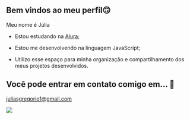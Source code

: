 ## Bem vindos ao meu perfil🙃

Meu nome é Júlia 

- Estou estudando na [Alura](https://www.alura.com.br);

- Estou me desenvolvendo na linguagem JavaScript;

- Utilizo esse espaço para minha organização e compartilhamento dos meus projetos desenvolvidos.

## Você pode entrar em contato comigo em... 📧

juliasgregorio1@gmail.com

![](https://media1.tenor.com/m/9GXry8LQ_lkAAAAC/gravity-falls-hello.gif)

<!--
DICAS:
## SITE PARA PEGAR GIFS: tenor.com
A palavra **limão** deve ser destacada (negrito **n**)
> Escrito por Júlia (citação, observação e texto de referência > ...)
-->
